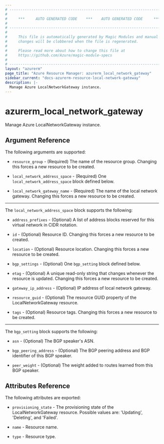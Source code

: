 ```yaml
---
# ----------------------------------------------------------------------------
#
#     ***     AUTO GENERATED CODE    ***    AUTO GENERATED CODE     ***
#
# ----------------------------------------------------------------------------
#
#     This file is automatically generated by Magic Modules and manual
#     changes will be clobbered when the file is regenerated.
#
#     Please read more about how to change this file at
#     https://github.com/Azure/magic-module-specs
#
# ----------------------------------------------------------------------------
layout: "azurerm"
page_title: "Azure Resource Manager: azurerm_local_network_gateway"
sidebar_current: "docs-azurerm-resource-local-network-gateway"
description: |-
  Manage Azure LocalNetworkGateway instance.
---
```


# azurerm_local_network_gateway

Manage Azure LocalNetworkGateway instance.


## Argument Reference

The following arguments are supported:

* `resource_group` - (Required) The name of the resource group. Changing this forces a new resource to be created.

* `local_network_address_space` - (Required) One `local_network_address_space` block defined below.

* `local_network_gateway_name` - (Required) The name of the local network gateway. Changing this forces a new resource to be created.

---

The `local_network_address_space` block supports the following:

* `address_prefixes` - (Optional) A list of address blocks reserved for this virtual network in CIDR notation.

* `id` - (Optional) Resource ID. Changing this forces a new resource to be created.

* `location` - (Optional) Resource location. Changing this forces a new resource to be created.

* `bgp_settings` - (Optional) One `bgp_setting` block defined below.

* `etag` - (Optional) A unique read-only string that changes whenever the resource is updated. Changing this forces a new resource to be created.

* `gateway_ip_address` - (Optional) IP address of local network gateway.

* `resource_guid` - (Optional) The resource GUID property of the LocalNetworkGateway resource.

* `tags` - (Optional) Resource tags. Changing this forces a new resource to be created.

---

The `bgp_setting` block supports the following:

* `asn` - (Optional) The BGP speaker's ASN.

* `bgp_peering_address` - (Optional) The BGP peering address and BGP identifier of this BGP speaker.

* `peer_weight` - (Optional) The weight added to routes learned from this BGP speaker.

## Attributes Reference

The following attributes are exported:

* `provisioning_state` - The provisioning state of the LocalNetworkGateway resource. Possible values are: 'Updating', 'Deleting', and 'Failed'.

* `name` - Resource name.

* `type` - Resource type.
